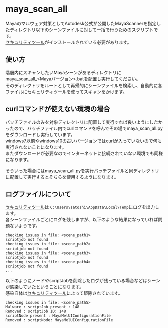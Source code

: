 # maya_scan_all
Mayaのマルウェア対策としてAutodesk公式が公開したMayaScannerを指定したディレクトリ以下のシーンファイルに対して一括で行うためのスクリプトです。  
[セキュリティツール](https://knowledge.autodesk.com/ja/support/maya/troubleshooting/caas/sfdcarticles/sfdcarticles/JPN/How-to-diagnose-and-clean-Maya-ScriptExploit-issues.html)がインストールされている必要があります。

## 使い方
階層内にスキャンしたいMayaシーンがあるディレクトリにmaya_scan_all_<Mayaバージョン>.batを配置し実行してください。  
そのディレクトリをルートとして再帰的にシーンファイルを検索し、自動的に各ファイルにセキュリティツールを使ってスキャンをかけます。

## curlコマンドが使えない環境の場合
バッチファイルのみを対象ディレクトリに配置して実行すれば良いようにしたかったので、バッチファイル内でcurlコマンドを呼んでその場でmaya_scan_all.pyをダウンロードし実行しています。  
windows7以前やwindows10の古いバージョンではcurlが入っていないので何も実行されないことになります。  
またダウンロードが必要なのでインターネットに接続されていない環境でも同様になります。  
  
そういった場合にはmaya_scan_all.pyを実行バッチファイルと同ディレクトリに配置して実行するとそちらを使用するようになります。

## ログファイルについて
[セキュリティツール](https://knowledge.autodesk.com/ja/support/maya/troubleshooting/caas/sfdcarticles/sfdcarticles/JPN/How-to-diagnose-and-clean-Maya-ScriptExploit-issues.html)は
```C:\Users\satoshi\AppData\Local\Temp```にログを出力します。  
各シーンファイルごとにログを残しますが、以下のような結果になっていれば問題ないようです。  
```
checking issues in file: <scene_path1>
scriptjob not found
checking issues in file: <scene_path2>
scriptjob not found
checking issues in file: <scene_path3>
scriptjob not found
checking issues in file: <scene_path4>
scriptjob not found
...
```

以下のようにノードやscriptJobを削除したログが残っている場合などはシーンが感染していたということになります。  
感染自体は[セキュリティツール](https://knowledge.autodesk.com/ja/support/maya/troubleshooting/caas/sfdcarticles/sfdcarticles/JPN/How-to-diagnose-and-clean-Maya-ScriptExploit-issues.html)によって駆除されています。
```
checking issues in file: <scene_path5>
Malware : scriptJob present : 148
Removed : scriptJob ID: 148
scriptNode present : MayaMelUIConfigurationFile
Removed : scriptNode: MayaMelUIConfigurationFile
```
